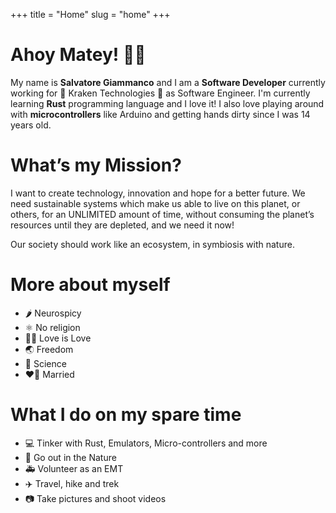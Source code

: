 +++
title = "Home"
slug = "home"
+++
# Ahoy Matey! 🏴‍☠️

My name is **Salvatore Giammanco** and I am a **Software Developer** currently working for 🐙 Kraken Technologies 🐙 as Software Engineer. 
I'm currently learning **Rust** programming language and I love it! I also love playing around with **microcontrollers** like Arduino and getting hands dirty since I was 14 years old.

# What’s my Mission?

I want to create technology, innovation and hope for a better future. We need sustainable systems which make us able to live on this planet, or others, for an UNLIMITED amount of time, without consuming the planet’s resources until they are depleted, and we need it now!

Our society should work like an ecosystem, in symbiosis with nature.

# More about myself
- 🌶️ Neurospicy
- ⚛️ No religion
- 🏳️‍🌈 Love is Love
- 🌏 Freedom
- 🔬 Science
- ❤️‍🔥 Married

# What I do on my spare time
- 💻 Tinker with Rust, Emulators, Micro-controllers and more
- 🌲 Go out in the Nature
- 🚑 Volunteer as an EMT
- ✈️ Travel, hike and trek
- 📷 Take pictures and shoot videos
